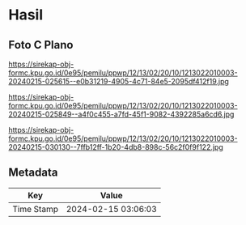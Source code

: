 # Hasil

## Foto C Plano

https://sirekap-obj-formc.kpu.go.id/0e95/pemilu/ppwp/12/13/02/20/10/1213022010003-20240215-025615--e0b31219-4905-4c71-84e5-2095df412f19.jpg

https://sirekap-obj-formc.kpu.go.id/0e95/pemilu/ppwp/12/13/02/20/10/1213022010003-20240215-025849--a4f0c455-a7fd-45f1-9082-4392285a6cd6.jpg

https://sirekap-obj-formc.kpu.go.id/0e95/pemilu/ppwp/12/13/02/20/10/1213022010003-20240215-030130--7ffb12ff-1b20-4db8-898c-56c2f0f9f122.jpg


## Metadata

| Key        | Value               |
| ---------- | ------------------- |
| Time Stamp | 2024-02-15 03:06:03 |



